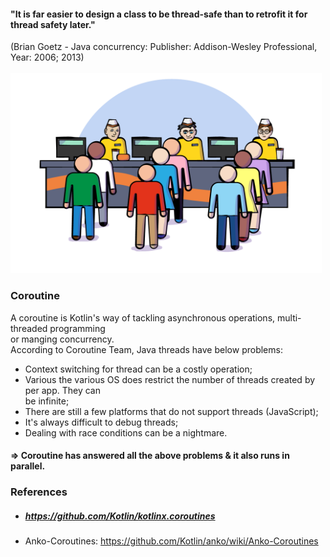 ####  "It is far easier to design a class to be thread-safe than to retrofit it for thread safety later."<br>
(Brian Goetz - Java concurrency: Publisher: Addison-Wesley Professional, Year: 2006; 2013)<br><br>
<img src="img/coroutine.png" height="320" />
<br>
### Coroutine<br>
A coroutine is Kotlin's way of tackling asynchronous operations, multi-threaded programming<br>
or manging concurrency.<br>
According to Coroutine Team, Java threads have below problems:
- Context switching for thread can be a costly operation;
- Various the various OS does restrict the number of threads created by per app. They can<br>
  be infinite;
- There are still a few platforms that do not support threads (JavaScript);
- It's always difficult to debug threads;
- Dealing with race conditions can be a nightmare.
#### => Coroutine has answered all the above problems & it also runs in parallel.

### References
- ##### https://github.com/Kotlin/kotlinx.coroutines
- Anko-Coroutines: https://github.com/Kotlin/anko/wiki/Anko-Coroutines
